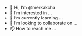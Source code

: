 - 👋 Hi, I’m @merkakcha
- 👀 I’m interested in ...
- 🌱 I’m currently learning ...
- 💞️ I’m looking to collaborate on ...
- 📫 How to reach me ...

<!---
merkakcha/merkakcha is a ✨ special ✨ repository because its `README.md` (this file) appears on your GitHub profile.
You can click the Preview link to take a look at your changes.
--->
